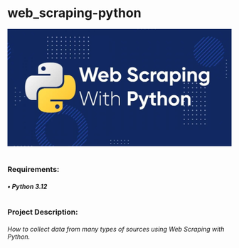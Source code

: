 # web_scraping-python

![alt text](web_scraping.jpg)
#
### Requirements:
##### • Python 3.12
#
### Project Description:
###### How to collect data from many types of sources using Web Scraping with Python.
